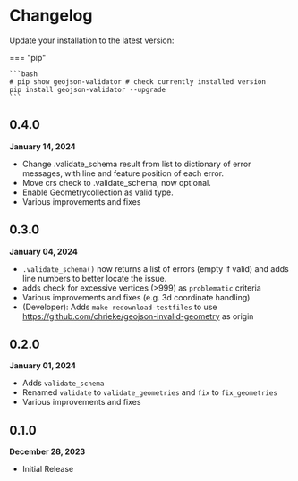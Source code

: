 # Changelog

Update your installation to the latest version:

=== "pip"

    ```bash
    # pip show geojson-validator # check currently installed version
    pip install geojson-validator --upgrade
    ```

## 0.4.0
**January 14, 2024**

- Change .validate_schema result from list to dictionary of error messages, with line and feature position of each error.
- Move crs check to .validate_schema, now optional.
- Enable Geometrycollection as valid type.
- Various improvements and fixes

## 0.3.0
**January 04, 2024**

- `.validate_schema()` now returns a list of errors (empty if valid) and adds line numbers to better locate the issue.
- adds check for excessive vertices (>999) as `problematic` criteria
- Various improvements and fixes (e.g. 3d coordinate handling)
- (Developer): Adds `make redownload-testfiles` to use https://github.com/chrieke/geojson-invalid-geometry as origin

## 0.2.0
**January 01, 2024**

- Adds `validate_schema`
- Renamed `validate` to `validate_geometries` and `fix` to `fix_geometries`
- Various improvements and fixes

## 0.1.0
**December 28, 2023**

- Initial Release
